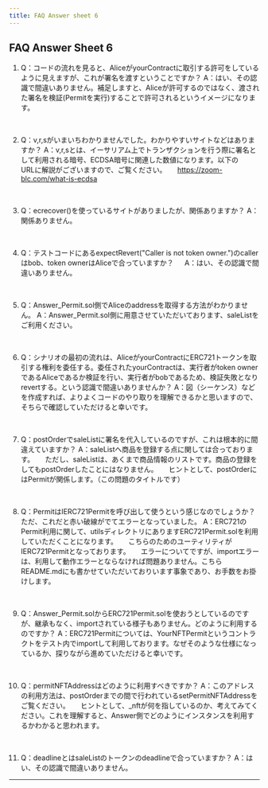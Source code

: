 ```yaml
---
title: FAQ Answer sheet 6
---
```


## FAQ Answer Sheet 6
1. Q：コードの流れを見ると、AliceがyourContractに取引する許可をしているように見えますが、これが署名を渡すということですか？
   A：はい、その認識で間違いありません。補足しますと、Aliceが許可するのではなく、渡された署名を検証(Permitを実行)することで許可されるというイメージになります。
<br>

2. Q：v,r,sがいまいちわかりませんでした。わかりやすいサイトなどはありますか？
   A：v,r,sとは、イーサリアム上でトランザクションを行う際に署名として利用される暗号、ECDSA暗号に関連した数値になります。以下の　 URLに解説がございますので、ご覧ください。
   　 https://zoom-blc.com/what-is-ecdsa
<br>

3. Q：ecrecover()を使っているサイトがありましたが、関係ありますか？
   A：関係ありません。
<br>

4. Q：テストコードにあるexpectRevert("Caller is not token owner.")のcallerはbob、token ownerはAliceで合っていますか？
　 A：はい、その認識で間違いありません。
<br>

5. Q：Answer_Permit.sol側でAliceのaddressを取得する方法がわかりません。
   A：Answer_Permit.sol側に用意させていただいております、saleListをご利用ください。
<br>

6. Q：シナリオの最初の流れは、AliceがyourContractにERC721トークンを取引する権利を委任する。委任されたyourContractは、実行者がtoken ownerであるAliceであるか検証を行い、実行者がbobであるため、検証失敗となりrevertする。という認識で間違いありませんか？
   A：図（シーケンス）などを作成すれば、よりよくコードのやり取りを理解できるかと思いますので、そちらで確認していただけると幸いです。
<br>

7. Q：postOrderでsaleListに署名を代入しているのですが、これは根本的に間違えていますか？
   A：saleListへ商品を登録する点に関しては合っております。
   　 ただし、saleListは、あくまで商品情報のリストです。商品の登録をしてもpostOrderしたことにはなりません。
   　 ヒントとして、postOrderにはPermitが関係します。（この問題のタイトルです）
<br>

8. Q：PermitはIERC721Permitを呼び出して使うという感じなのでしょうか？ただ、これだと赤い破線がでてエラーとなっていました。
   A：ERC721のPermit利用に関して、utilsディレクトリにありますERC721Permit.solを利用していただくことになります。
   　 こちらのためのユーティリティがIERC721Permitとなっております。
   　 エラーについてですが、importエラーは、利用して動作エラーとならなければ問題ありません。こちらREADME.mdにも書かせていただいておりいます事象であり、お手数をお掛けします。
<br>

9. Q：Answer_Permit.solからERC721Permit.solを使おうとしているのですが、継承もなく、importされている様子もありません。どのように利用するのですか？
   A：ERC721Permitについては、YourNFTPermitというコントラクトをテスト内でimportして利用しております。なぜそのような仕様になっているか、探りながら進めていただけると幸いです。
<br>

10. Q：permitNFTAddressはどのように利用すべきですか？
   A：このアドレスの利用方法は、postOrderまでの間で行われているsetPermitNFTAddressをご覧ください。
   　 ヒントとして、_nftが何を指しているのか、考えてみてください。これを理解すると、Answer側でどのようにインスタンスを利用するかわかると思われます。
<br>

11. Q：deadlineとはsaleListのトークンのdeadlineで合っていますか？
   A：はい、その認識で間違いありません。
-----

